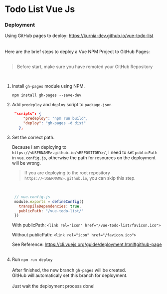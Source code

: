 # Todo List Vue Js

### Deployment
Using GitHub pages to deploy: https://kurnia-dev.github.io/vue-todo-list  
<br><br>
Here are the brief steps to deploy a Vue NPM Project to GitHub Pages:  
<br>
> Before start, make sure you have remoted your GitHub Repository

<br>

1. Install `gh-pages` module using NPM.
   ```
   npm install gh-pages --save-dev
   ```
3. Add `predeploy` and `deploy` script to `package.json` 
   ```json
    "scripts": {
        "predeploy": "npm run build",
        "deploy": "gh-pages -d dist"
      },
   ```
  
4. Set the correct path.
   
   Because i am deploying to `https://<USERNAME>.github.io/<REPOSITORY>/`, I need to set `publicPath` in `vue.config.js`, otherwise the path for resources on the deployment will be wrong.

   > If you are deploying to the root repository `https://<USERNAME>.github.io`, you can skip this step. 
   <br>
   
   ```javascript
    // vue.config.js
    module.exports = defineConfig({
      transpileDependencies: true, 
      publicPath: "/vue-todo-list/"
    })
   ```
  
   With publicPath: `<link rel="icon" href="/vue-todo-list/favicon.ico">`
   
   Without publicPath: `<link rel="icon" href="/favicon.ico">`
   
   See Reference: https://cli.vuejs.org/guide/deployment.html#github-page
   <br><br>
   

6. Run `npm run deploy`
<br><br>
After finished, the new branch `gh-pages` will be created. <br>GitHub will automaticaly set this branch for deployment. <br><br>Just wait the deployment process done!
